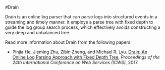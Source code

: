 #Drain

Drain is an online log parser that can parse logs into structured events in a streaming and timely manner. It employs
a parse tree with fixed depth to guide the log group search process, which effectively avoids constructing a very deep and unbalanced tree. 

Read more information about Drain from the following papers:

+ Pinjia He, Jieming Zhu, Zibin Zheng, and Michael R. Lyu. [Drain: An Online Log Parsing Approach with Fixed Depth Tree](http://jiemingzhu.github.io/pub/pjhe_icws2017.pdf), *Proceedings of the 24th International Conference on Web Services (ICWS)*, 2017.



